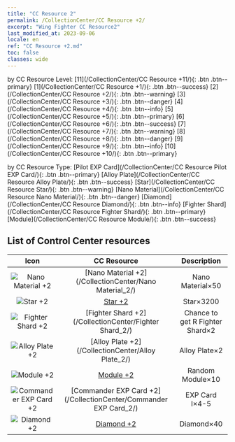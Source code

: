 ```yaml
---
title: "CC Resource 2"
permalink: /CollectionCenter/CC Resource +2/
excerpt: "Wing Fighter CC Resource2"
last_modified_at: 2023-09-06
locale: en
ref: "CC Resource +2.md"
toc: false
classes: wide
---
```


  by CC Resource Level:  [11](/CollectionCenter/CC Resource +11/){: .btn .btn--primary}   [1](/CollectionCenter/CC Resource +1/){: .btn .btn--success}   [2](/CollectionCenter/CC Resource +2/){: .btn .btn--warning}   [3](/CollectionCenter/CC Resource +3/){: .btn .btn--danger}   [4](/CollectionCenter/CC Resource +4/){: .btn .btn--info}   [5](/CollectionCenter/CC Resource +5/){: .btn .btn--primary}   [6](/CollectionCenter/CC Resource +6/){: .btn .btn--success}   [7](/CollectionCenter/CC Resource +7/){: .btn .btn--warning}   [8](/CollectionCenter/CC Resource +8/){: .btn .btn--danger}   [9](/CollectionCenter/CC Resource +9/){: .btn .btn--info}   [10](/CollectionCenter/CC Resource +10/){: .btn .btn--primary} 

  by CC Resource Type:  [Pilot EXP Card](/CollectionCenter/CC Resource Pilot EXP Card/){: .btn .btn--primary}   [Alloy Plate](/CollectionCenter/CC Resource Alloy Plate/){: .btn .btn--success}   [Star](/CollectionCenter/CC Resource Star/){: .btn .btn--warning}   [Nano Material](/CollectionCenter/CC Resource Nano Material/){: .btn .btn--danger}   [Diamond](/CollectionCenter/CC Resource Diamond/){: .btn .btn--info}   [Fighter Shard](/CollectionCenter/CC Resource Fighter Shard/){: .btn .btn--primary}   [Module](/CollectionCenter/CC Resource Module/){: .btn .btn--success} 

## List of Control Center resources

  |   Icon |      CC Resource        |   Description   |
  |:------:|:---------------:|:---------------:|
  | ![Nano Material +2](/images/cc/CC_Nano_Material_2_p.png) | [Nano Material +2](/CollectionCenter/Nano Material_2/) | Nano Material×50 |
  | ![Star +2](/images/cc/CC_Star_2_p.png) | [Star +2](/CollectionCenter/Star_2/) | Star×3200 |
  | ![Fighter Shard +2](/images/cc/CC_Fighter_Shard_2_p.png) | [Fighter Shard +2](/CollectionCenter/Fighter Shard_2/) | Chance to get R Fighter Shard×2 |
  | ![Alloy Plate +2](/images/cc/CC_Alloy_Plate_2_p.png) | [Alloy Plate +2](/CollectionCenter/Alloy Plate_2/) | Alloy Plate×2 |
  | ![Module +2](/images/cc/CC_Module_2_p.png) | [Module +2](/CollectionCenter/Module_2/) | Random Module×10 |
  | ![Commander EXP Card +2](/images/cc/CC_Pilot_EXP_Card_2_p.png) | [Commander EXP Card +2](/CollectionCenter/Commander EXP Card_2/) | EXP Card I×4-5 |
  | ![Diamond +2](/images/cc/CC_Diamond_2_p.png) | [Diamond +2](/CollectionCenter/Diamond_2/) | Diamond×40 |
